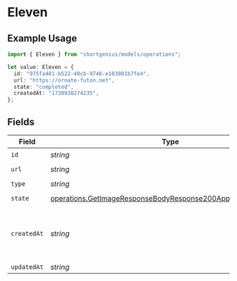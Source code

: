 # Eleven

## Example Usage

```typescript
import { Eleven } from "shortgenius/models/operations";

let value: Eleven = {
  id: "975fa481-b522-40cb-9746-e103801b7fe4",
  url: "https://ornate-futon.net",
  state: "completed",
  createdAt: "1730938274235",
};
```

## Fields

| Field                                                                                                                                            | Type                                                                                                                                             | Required                                                                                                                                         | Description                                                                                                                                      |
| ------------------------------------------------------------------------------------------------------------------------------------------------ | ------------------------------------------------------------------------------------------------------------------------------------------------ | ------------------------------------------------------------------------------------------------------------------------------------------------ | ------------------------------------------------------------------------------------------------------------------------------------------------ |
| `id`                                                                                                                                             | *string*                                                                                                                                         | :heavy_check_mark:                                                                                                                               | N/A                                                                                                                                              |
| `url`                                                                                                                                            | *string*                                                                                                                                         | :heavy_check_mark:                                                                                                                               | N/A                                                                                                                                              |
| `type`                                                                                                                                           | *string*                                                                                                                                         | :heavy_check_mark:                                                                                                                               | N/A                                                                                                                                              |
| `state`                                                                                                                                          | [operations.GetImageResponseBodyResponse200ApplicationJSONState](../../models/operations/getimageresponsebodyresponse200applicationjsonstate.md) | :heavy_check_mark:                                                                                                                               | N/A                                                                                                                                              |
| `createdAt`                                                                                                                                      | *string*                                                                                                                                         | :heavy_check_mark:                                                                                                                               | Date and time (ISO 8601) when the media was created.                                                                                             |
| `updatedAt`                                                                                                                                      | *string*                                                                                                                                         | :heavy_minus_sign:                                                                                                                               | N/A                                                                                                                                              |
